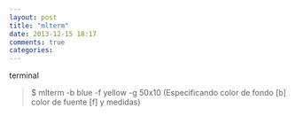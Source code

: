 ```yaml
---
layout: post
title: "mlterm"
date: 2013-12-15 18:17
comments: true
categories: 
---
```

terminal

>$ mlterm -b blue -f yellow -g 50x10 (Especificando color de fondo [b] color de fuente [f] y medidas)

